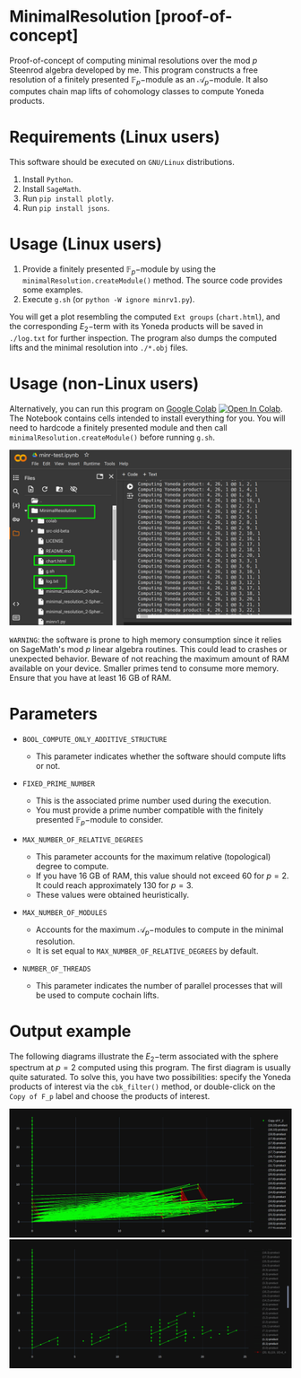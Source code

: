 # MinimalResolution [proof-of-concept]

Proof-of-concept of computing minimal resolutions over the mod $p$ Steenrod algebra developed by me. This program constructs a free resolution of a finitely presented $\mathbb{F}_p-$module as an $\mathcal{A}_p-$module. It also computes chain map lifts of cohomology classes to compute Yoneda products.

# Requirements (Linux users)

This software should be executed on ``GNU/Linux`` distributions.

1. Install ``Python``.
2. Install ``SageMath``.
3. Run ``pip install plotly``.
4. Run ``pip install jsons``.

# Usage (Linux users)

1. Provide a finitely presented $\mathbb{F}_p-$module by using the ``minimalResolution.createModule()`` method. The source code provides some examples.
2. Execute `g.sh` (or ``python -W ignore minrv1.py``).

You will get a plot resembling the computed `Ext groups` (``chart.html``), and the corresponding $E_2-$term with its Yoneda products will be saved in ``./log.txt`` for further inspection. The program also dumps the computed lifts and the minimal resolution into ``./*.obj`` files.

# Usage (non-Linux users)

Alternatively, you can run this program on [Google Colab](https://colab.google/) [![Open In Colab](https://colab.research.google.com/assets/colab-badge.svg)](https://colab.research.google.com/github/Issyl-m/MinimalResolution/blob/main/minrv1.ipynb). The Notebook contains cells intended to install everything for you. You will need to hardcode a finitely presented module and then call ``minimalResolution.createModule()`` before running `g.sh`.

![Output files](./img/download-files.jpg)

``WARNING``: the software is prone to high memory consumption since it relies on SageMath's mod $p$ linear algebra routines. This could lead to crashes or unexpected behavior. Beware of not reaching the maximum amount of RAM available on your device. Smaller primes tend to consume more memory. Ensure that you have at least 16 GB of RAM. 

# Parameters

* ``BOOL_COMPUTE_ONLY_ADDITIVE_STRUCTURE`` 
  - This parameter indicates whether the software should compute lifts or not.

* ``FIXED_PRIME_NUMBER`` 
  - This is the associated prime number used during the execution.
  - You must provide a prime number compatible with the finitely presented $\mathbb{F}_p-$module to consider.

* ``MAX_NUMBER_OF_RELATIVE_DEGREES`` 
  - This parameter accounts for the maximum relative (topological) degree to compute.
  - If you have 16 GB of RAM, this value should not exceed 60 for $p = 2$. It could reach approximately 130 for $p = 3$.
  - These values were obtained heuristically.

* ``MAX_NUMBER_OF_MODULES`` 
  - Accounts for the maximum $\mathcal{A}_p-$modules to compute in the minimal resolution.
  - It is set equal to `MAX_NUMBER_OF_RELATIVE_DEGREES` by default.

* ``NUMBER_OF_THREADS``
  - This parameter indicates the number of parallel processes that will be used to compute cochain lifts.

# Output example

The following diagrams illustrate the $E_2-$term associated with the sphere spectrum at $p = 2$ computed using this program.
The first diagram is usually quite saturated. To solve this, you have two possibilities: specify the Yoneda products of interest via the `cbk_filter()` method, or double-click on the `Copy of F_p` label and choose the products of interest.

![Output files](./img/output-sample-1.png)
![Output files](./img/output-sample-2.png)
